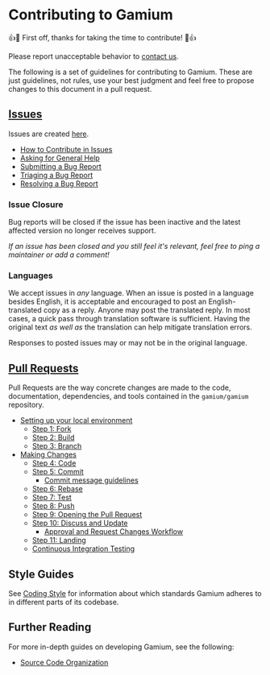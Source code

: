 # Contributing to Gamium

:+1::tada: First off, thanks for taking the time to contribute! :tada::+1:

Please report unacceptable behavior to [contact us](https://dogutech.io/en/contact-us).

The following is a set of guidelines for contributing to Gamium.
These are just guidelines, not rules, use your best judgment and feel free to
propose changes to this document in a pull request.

## [Issues](https://gamium.dogutech.io/contributing/issues)

Issues are created [here](https://github.com/dogu-team/gamium/issues/new).

- [How to Contribute in Issues](https://gamium.dogutech.io/docs/contributing/issues#how-to-contribute-in-issues)
- [Asking for General Help](https://gamium.dogutech.io/docs/contributing/issues#asking-for-general-help)
- [Submitting a Bug Report](https://gamium.dogutech.io/docs/contributing/issues#submitting-a-bug-report)
- [Triaging a Bug Report](https://gamium.dogutech.io/docs/contributing/issues#triaging-a-bug-report)
- [Resolving a Bug Report](https://gamium.dogutech.io/docs/contributing/issues#resolving-a-bug-report)

### Issue Closure

Bug reports will be closed if the issue has been inactive and the latest affected version no longer receives support.

_If an issue has been closed and you still feel it's relevant, feel free to ping a maintainer or add a comment!_

### Languages

We accept issues in _any_ language.
When an issue is posted in a language besides English, it is acceptable and encouraged to post an English-translated copy as a reply.
Anyone may post the translated reply.
In most cases, a quick pass through translation software is sufficient.
Having the original text _as well as_ the translation can help mitigate translation errors.

Responses to posted issues may or may not be in the original language.

## [Pull Requests](https://gamium.dogutech.io/docs/contributing/pull-requests)

Pull Requests are the way concrete changes are made to the code, documentation,
dependencies, and tools contained in the `gamium/gamium` repository.

- [Setting up your local environment](https://gamium.dogutech.io/docs/contributing/pull-requests#setting-up-your-local-environment)
  - [Step 1: Fork](https://gamium.dogutech.io/docs/contributing/pull-requests#step-1-fork)
  - [Step 2: Build](https://gamium.dogutech.io/docs/contributing/pull-requests#step-2-build)
  - [Step 3: Branch](https://gamium.dogutech.io/docs/contributing/pull-requests#step-3-branch)
- [Making Changes](https://gamium.dogutech.io/docs/contributing/pull-requests#making-changes)
  - [Step 4: Code](https://gamium.dogutech.io/docs/contributing/pull-requests#step-4-code)
  - [Step 5: Commit](https://gamium.dogutech.io/docs/contributing/pull-requests#step-5-commit)
    - [Commit message guidelines](https://gamium.dogutech.io/docs/contributing/pull-requests#commit-message-guidelines)
  - [Step 6: Rebase](https://gamium.dogutech.io/docs/contributing/pull-requests#step-6-rebase)
  - [Step 7: Test](https://gamium.dogutech.io/docs/contributing/pull-requests#step-7-test)
  - [Step 8: Push](https://gamium.dogutech.io/docs/contributing/pull-requests#step-8-push)
  - [Step 9: Opening the Pull Request](https://gamium.dogutech.io/docs/contributing/pull-requests#step-9-opening-the-pull-request)
  - [Step 10: Discuss and Update](https://gamium.dogutech.io/docs/contributing/pull-requests#step-10-discuss-and-update)
    - [Approval and Request Changes Workflow](https://gamium.dogutech.io/docs/contributing/pull-requests#approval-and-request-changes-workflow)
  - [Step 11: Landing](https://gamium.dogutech.io/docs/contributing/pull-requests#step-11-landing)
  - [Continuous Integration Testing](https://gamium.dogutech.io/docs/contributing/pull-requests#continuous-integration-testing)

## Style Guides

See [Coding Style](https://gamium.dogutech.io/docs/contributing/coding-style) for information about which standards Gamium adheres to in different parts of its codebase.

## Further Reading

For more in-depth guides on developing Gamium, see the following:

- [Source Code Organization](https://gamium.dogutech.io/docs/contributing/source-code-organization)
